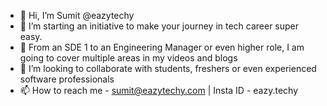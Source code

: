 - 👋 Hi, I’m Sumit @eazytechy
- 👀 I’m starting an initiative to make your journey in tech career super easy. 
- 🌱 From an SDE 1 to an Engineering Manager or even higher role, I am going to cover multiple areas in my videos and blogs
- 💞️ I’m looking to collaborate with students, freshers or even experienced software professionals
- 📫 How to reach me - sumit@eazytechy.com | Insta ID - eazy.techy

<!---
eazytechy/eazytechy is a ✨ special ✨ repository because its `README.md` (this file) appears on your GitHub profile.
You can click the Preview link to take a look at your changes.
--->
